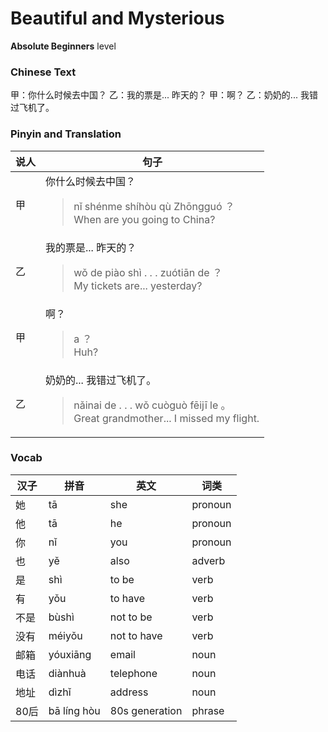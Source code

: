 # Beautiful and Mysterious
**Absolute Beginners** level
### Chinese Text
甲：你什么时候去中国？
乙：我的票是... 昨天的？
甲：啊？
乙：奶奶的... 我错过飞机了。

### Pinyin and Translation
|说人|句子|
|----|----|
|甲|你什么时候去中国？<blockquote>nǐ shénme shíhòu qù Zhōngguó ？<br />When are you going to China?</blockquote>|
|乙|我的票是... 昨天的？<blockquote>wǒ de piào shì . . .  zuótiān de ？<br />My tickets are... yesterday?</blockquote>|
|甲|啊？<blockquote>a ？<br />Huh?</blockquote>|
|乙|奶奶的... 我错过飞机了。<blockquote>nǎinai de . . .  wǒ cuòguò fēijī le 。<br />Great grandmother... I missed my flight.</blockquote>|
### Vocab
|汉子|拼音|英文|词类|
|----|----|----|----|
|她|tā|she|pronoun|
|他|tā|he|pronoun|
|你|nǐ|you|pronoun|
|也|yě|also|adverb|
|是|shì|to be|verb|
|有|yǒu|to have|verb|
|不是|bùshì|not to be|verb|
|没有|méiyǒu|not to have|verb|
|邮箱|yóuxiāng|email|noun|
|电话|diànhuà|telephone|noun|
|地址|dìzhǐ|address|noun|
|80后|bā líng hòu|80s generation|phrase|